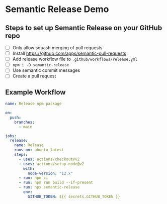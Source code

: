 # Semantic Release Demo

## Steps to set up Semantic Release on your GitHub repo

- [ ] Only allow squash merging of pull requests
- [ ] Install https://github.com/apps/semantic-pull-requests
- [ ] Add release workflow file to `.github/workflows/release.yml`
- [ ] `npm i -D semantic-release`
- [ ] Use semantic commit messages
- [ ] Create a pull request

## Example Workflow

```yml
name: Release npm package

on:
  push:
    branches:
      - main

jobs:
  release:
    name: Release
    runs-on: ubuntu-latest
    steps:
      - uses: actions/checkout@v2
      - uses: actions/setup-node@v2
        with:
          node-version: "12.x"
      - run: npm ci
      - run: npm run build --if-present
      - run: npx semantic-release
        env:
          GITHUB_TOKEN: ${{ secrets.GITHUB_TOKEN }}
```
